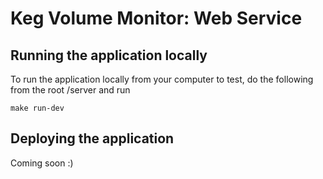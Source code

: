# Keg Volume Monitor: Web Service

## Running the application locally

To run the application locally from your computer to test, do the following from the root /server and run

``` shell
make run-dev
```

## Deploying the application

Coming soon :)
